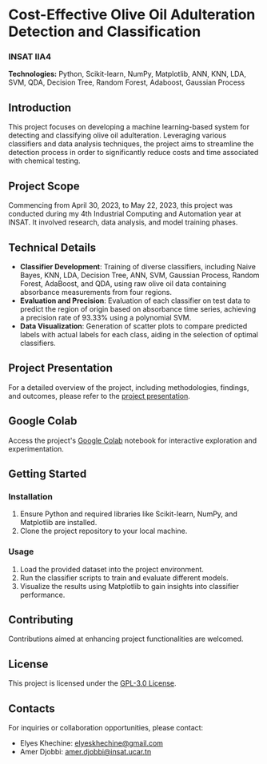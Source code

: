 # Cost-Effective Olive Oil Adulteration Detection and Classification

### INSAT IIA4

**Technologies:** Python, Scikit-learn, NumPy, Matplotlib, ANN, KNN, LDA, SVM, QDA, Decision Tree, Random Forest, Adaboost, Gaussian Process

## Introduction

This project focuses on developing a machine learning-based system for detecting and classifying olive oil adulteration. Leveraging various classifiers and data analysis techniques, the project aims to streamline the detection process in order to significantly reduce costs and time associated with chemical testing.

## Project Scope

Commencing from April 30, 2023, to May 22, 2023, this project was conducted during my 4th Industrial Computing and Automation year at INSAT. It involved research, data analysis, and model training phases.

## Technical Details

- **Classifier Development**: Training of diverse classifiers, including Naive Bayes, KNN, LDA, Decision Tree, ANN, SVM, Gaussian Process, Random Forest, AdaBoost, and QDA, using raw olive oil data containing absorbance measurements from four regions.
- **Evaluation and Precision**: Evaluation of each classifier on test data to predict the region of origin based on absorbance time series, achieving a precision rate of 93.33% using a polynomial SVM.
- **Data Visualization**: Generation of scatter plots to compare predicted labels with actual labels for each class, aiding in the selection of optimal classifiers.

## Project Presentation

For a detailed overview of the project, including methodologies, findings, and outcomes, please refer to the [project presentation](https://drive.google.com/file/d/1sXiKhs9uLC_w91K78CPZB5YnaYE1LkCq/view?usp=sharing).

## Google Colab

Access the project's [Google Colab](https://colab.research.google.com/drive/14ditYbbdJTbYa0pQrcf2_TaJ7WKGiy3_) notebook for interactive exploration and experimentation.

## Getting Started

### Installation

1. Ensure Python and required libraries like Scikit-learn, NumPy, and Matplotlib are installed.
2. Clone the project repository to your local machine.

### Usage

1. Load the provided dataset into the project environment.
2. Run the classifier scripts to train and evaluate different models.
3. Visualize the results using Matplotlib to gain insights into classifier performance.

## Contributing

Contributions aimed at enhancing project functionalities are welcomed.

## License

This project is licensed under the [GPL-3.0 License](LICENSE).

## Contacts

For inquiries or collaboration opportunities, please contact:

- Elyes Khechine: elyeskhechine@gmail.com
- Amer Djobbi: amer.djobbi@insat.ucar.tn
